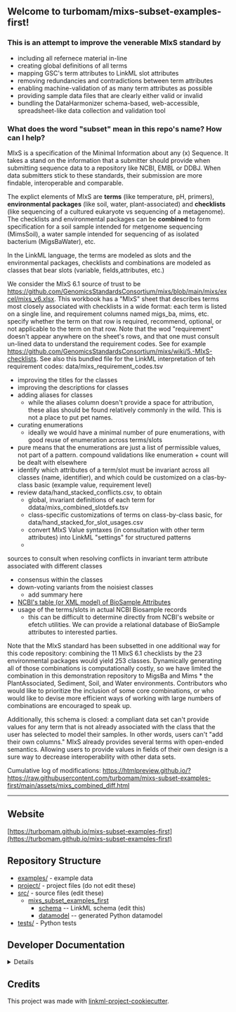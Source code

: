 ## Welcome to turbomam/mixs-subset-examples-first!

### This is an attempt to improve the venerable MIxS standard by

- including all refernece material in-line
- creating global definitions of all terms
- mapping GSC's term attributes to LinkML slot attributes
- removing redundancies and contradictions between term attributes
- enabling machine-validation of as many term attributes as possible
- providing sample data files that are clearly either valid or invalid
- bundling the DataHarmonizer schema-based, web-accessible, spreadsheet-like data collection and validation tool

### What does the word "subset" mean in this repo's name? How can I help?

MIxS is a specification of the Minimal Information about any (x) Sequence. It takes a stand on the information that a
submitter should provide when submitting sequence data to a repository like NCBI, EMBL or DDBJ. When data submitters
stick to these standards, their submission are more findable, interoperable and comparable.

The explict elements of MIxS are **terms** (like temperature, pH, primers), **environmental packages** (like soil,
water, plant-associated) and **checklists** (like sequencing of a cultured eukaryote vs sequencing of a metagenome). The
checklists and environmental packages can be **combined** to form specification for a soil sample intended for metgenome
sequencing (MimsSoil), a water sample intended for sequencing of as isolated bacterium (MigsBaWater), etc.

In the LinkML language, the terms are modeled as slots and the environmental packages, checklists and combinations are
modeled as classes that bear slots (variable, fields,attributes, etc.)

We consider the MIxS 6.1 source of trust to
be https://github.com/GenomicsStandardsConsortium/mixs/blob/main/mixs/excel/mixs_v6.xlsx. This workbook has a "MIxS"
sheet that describes terms most closely associated with checklists in a wide format: each term is listed on a single
line, and requirement columns named migs_ba, mims, etc. specify whether the term on that row is required, recommend,
optional, or not applicable to the term on that row. Note that the wod "requirement" doesn't appear anywhere on the
sheet's rows, and that one must consult un-lined data to understand the requirement codes. See for
example https://github.com/GenomicsStandardsConsortium/mixs/wiki/5.-MIxS-checklists. See also this bundled file for the
LinkML interpretation of teh requirement codes: data/mixs_requirement_codes.tsv

- improving the titles for the classes
- improving the descriptions for classes
- adding aliases for classes
    - while the aliases column doesn't provide a space for attribution, these alias should be found relatively commonly
      in the wild. This is not a place to put pet names.
- curating enumerations
    - ideally we would have a minimal number of pure enumerations, with good reuse of enumeration across terms/slots
- pure means that the enumerations are just a list of permissible values, not part of a pattern. compound validations
  like enumeration + count will be dealt with elsewhere
- identify which attributes of a term/slot must be invariant across all classes (name, identifier), and which could be
  customized on a clas-by-class basic (example value, requirement level)
- review data/hand_stacked_conflicts.csv, to obtain
    - global, invariant definitions of each term for ddata/mixs_combined_slotdefs.tsv
    - class-specific customizations of terms on class-by-class basic, for data/hand_stacked_for_slot_usages.csv
    - convert MIxS Value syntaxes (in consultation with other term attributes) into LinkML "settings" for structured
      patterns
    -

sources to consult when resolving conflicts in invariant term attribute associated with different classes

- consensus within the classes
- down-voting variants from the noisiest classes
    - add summary here
- [NCBI's table (or XML model) of  BioSample Attributes](https://www.ncbi.nlm.nih.gov/biosample/docs/attributes/)
- usage of the terms/slots in actual NCBI Biosample records
    - this can be difficult to determine directly from NCBI's website or efetch utilities. We can provide a relational
      database of BioSample attributes to interested parties.

Note that the MIxS standard has been subsetted in one additional way for this code repository: combining the 11 MIxS 6.1
checklists by the 23 environmental packages would yield 253 classes. Dynamically generating all of those combinations is
computationally costly, so we have limited the combination in this demonstration repository to MigsBa and Mims * the
PlantAssociated, Sediment, Soil, and Water environments. Contributors who would like to prioritize the inclusion of some
core combinations, or who would like to devise more efficient ways of working with large numbers of combinations are
encouraged to speak up.

Additionally, this schema is closed: a compliant data set can't provide values for any term that is not already associated with the class that the user has selected to model their samples. In other words, users can't "add their own columns."  MIxS already provides several terms with open-ended semantics. Allowing users to provide values in fields of their own design is a sure way to decrease interoperability with other data sets.  

Cumulative log of
modifications: https://htmlpreview.github.io/?https://raw.githubusercontent.com/turbomam/mixs-subset-examples-first/main/assets/mixs_combined_diff.html

----

## Website

[https://turbomam.github.io/mixs-subset-examples-first](https://turbomam.github.io/mixs-subset-examples-first)

## Repository Structure

* [examples/](examples/) - example data
* [project/](project/) - project files (do not edit these)
* [src/](src/) - source files (edit these)
    * [mixs_subset_examples_first](src/mixs_subset_examples_first)
        * [schema](src/mixs_subset_examples_first/schema) -- LinkML schema
          (edit this)
        * [datamodel](src/mixs_subset_examples_first/datamodel) -- generated
          Python datamodel
* [tests/](tests/) - Python tests

## Developer Documentation

<details>
Use the `make` command to generate project artefacts:

* `make all`: make everything
* `make deploy`: deploys site

</details>

## Credits

This project was made with
[linkml-project-cookiecutter](https://github.com/linkml/linkml-project-cookiecutter).
